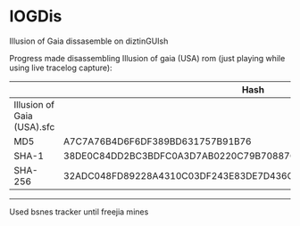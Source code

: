 # IOGDis
Illusion of Gaia dissasemble on diztinGUIsh

Progress made disassembling Illusion of gaia (USA) rom (just playing while using live tracelog capture):

| | Hash |
| ------------- | ------------- |
|Illusion of Gaia (USA).sfc||
|MD5|A7C7A76B4D6F6DF389BD631757B91B76|
|SHA-1|38DE0C84DD2BC3BDFC0A3D7AB0220C79B70887C3|
|SHA-256|32ADC048FD89228A4310C03DF243E83DE7D436CDB2460B4CC83ADE20D359B2BD|

---

Used bsnes tracker until freejia mines
